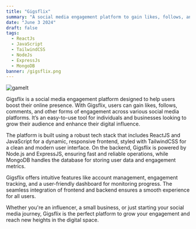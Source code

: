 ```yaml
---
title: "Gigsflix"
summary: "A social media engagement platform to gain likes, follows, and more."
date: "June 3 2024"
draft: false
tags:
  - ReactJs
  - JavaScript
  - TailwindCSS
  - NodeJs
  - ExpressJs
  - MongoDB
banner: /gigsflix.png
---
```


![gameIt](/gigsflix.png)

Gigsflix is a social media engagement platform designed to help users boost their online presence. With Gigsflix, users can gain likes, follows, comments, and other forms of engagement across various social media platforms. It’s an easy-to-use tool for individuals and businesses looking to grow their audience and enhance their digital influence.

The platform is built using a robust tech stack that includes ReactJS and JavaScript for a dynamic, responsive frontend, styled with TailwindCSS for a clean and modern user interface. On the backend, Gigsflix is powered by Node.js and ExpressJS, ensuring fast and reliable operations, while MongoDB handles the database for storing user data and engagement metrics.

Gigsflix offers intuitive features like account management, engagement tracking, and a user-friendly dashboard for monitoring progress. The seamless integration of frontend and backend ensures a smooth experience for all users.

Whether you're an influencer, a small business, or just starting your social media journey, Gigsflix is the perfect platform to grow your engagement and reach new heights in the digital space.
